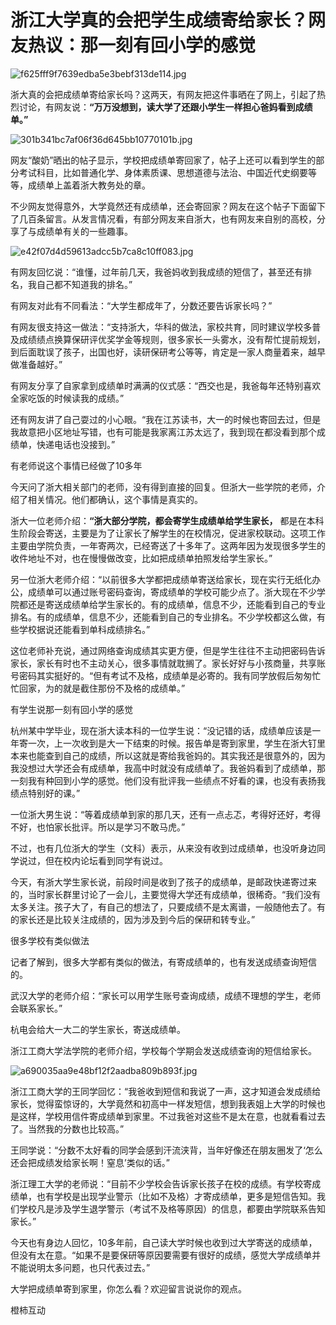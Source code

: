 # 浙江大学真的会把学生成绩寄给家长？网友热议：那一刻有回小学的感觉

![f625fff9f7639edba5e3bebf313de114.jpg](https://raw.githubusercontent.com/qqhsx/qqnews_image/main/2024/04/07/浙江大学真的会把学生成绩寄给家长？网友热议：那一刻有回小学的感觉/f625fff9f7639edba5e3bebf313de114.jpg)

浙大真的会把成绩单寄给家长吗？这两天，有网友把这件事晒在了网上，引起了热烈讨论，有网友说：**“万万没想到，读大学了还跟小学生一样担心爸妈看到成绩单。”**

![301b341bc7af06f36d645bb10770101b.jpg](https://raw.githubusercontent.com/qqhsx/qqnews_image/main/2024/04/07/浙江大学真的会把学生成绩寄给家长？网友热议：那一刻有回小学的感觉/301b341bc7af06f36d645bb10770101b.jpg)

网友“酸奶”晒出的帖子显示，学校把成绩单寄回家了，帖子上还可以看到学生的部分考试科目，比如普通化学、身体素质课、思想道德与法治、中国近代史纲要等等，成绩单上盖着浙大教务处的章。

不少网友觉得意外，大学竟然还有成绩单，还会寄回家？网友在这个帖子下面留下了几百条留言。从发言情况看，有部分网友来自浙大，也有网友来自别的高校，分享了与成绩单有关的一些趣事。

![e42f07d4d59613adcc5b7ca8c10ff083.jpg](https://raw.githubusercontent.com/qqhsx/qqnews_image/main/2024/04/07/浙江大学真的会把学生成绩寄给家长？网友热议：那一刻有回小学的感觉/e42f07d4d59613adcc5b7ca8c10ff083.jpg)

有网友回忆说：“谁懂，过年前几天，我爸妈收到我成绩的短信了，甚至还有排名，我自己都不知道我的排名。”

有网友对此有不同看法：“大学生都成年了，分数还要告诉家长吗？”

有网友很支持这一做法：“支持浙大，华科的做法，家校共育，同时建议学校多普及成绩绩点换算保研评优奖学金等规则，很多家长一头雾水，没有帮忙提前规划，到后面耽误了孩子，出国也好，读研保研考公等等，肯定是一家人商量着来，越早做准备越好。”

有网友分享了自家拿到成绩单时满满的仪式感：“西交也是，我爸每年还特别喜欢全家吃饭的时候读我的成绩。”

还有网友讲了自己耍过的小心眼。“我在江苏读书，大一的时候也寄回去过，但是我故意把小区地址写错，也有可能是我家离江苏太远了，我到现在都没看到那个成绩单，快递电话也没接到。”

有老师说这个事情已经做了10多年

今天问了浙大相关部门的老师，没有得到直接的回复。但浙大一些学院的老师，介绍了相关情况。他们都确认，这个事情是真实的。

浙大一位老师介绍：**“浙大部分学院，都会寄学生成绩单给学生家长，**
都是在本科生阶段会寄送，主要是为了让家长了解学生的在校情况，促进家校联动。这项工作主要由学院负责，一年寄两次，已经寄送了十多年了。这两年因为发现很多学生的收件地址不对，也在慢慢做改变，比如把成绩单拍照发给学生家长。”

另一位浙大老师介绍：“以前很多大学都把成绩单寄送给家长，现在实行无纸化办公，成绩单可以通过账号密码查询，寄成绩单的学校可能少点了。浙大现在不少学院都还是寄送成绩单给学生家长的。有的成绩单，信息不少，还能看到自己的专业排名。有的成绩单，信息不少，还能看到自己的专业排名。不少学校都这么做，有些学校据说还能看到单科成绩排名。”

这位老师补充说，通过网络查询成绩其实更方便，但是学生往往不主动把密码告诉家长，家长有时也不主动关心，很多事情就耽搁了。家长好好与小孩商量，共享账号密码其实挺好的。“但有考试不及格，成绩单是必寄的。我有同学放假后匆匆忙忙回家，为的就是截住那份不及格的成绩单。”

有学生说那一刻有回小学的感觉

杭州某中学毕业，现在浙大读本科的一位学生说：“没记错的话，成绩单应该是一年寄一次，上一次收到是大一下结束的时候。报告单是寄到家里，学生在浙大钉里本来也能查到自己的成绩，所以这就是寄给我爸妈的。其实我还是很意外的，因为我没想过大学还会有成绩单，我高中时就没有成绩单了。我爸妈看到了成绩单，那一刻我有种回到小学的感觉。他们没有批评我一些绩点不好看的课，也没有表扬我绩点特别好的课。”

一位浙大男生说：“等着成绩单到家的那几天，还有一点忐忑，考得好还好，考得不好，也怕家长批评。所以是学习不敢马虎。”

不过，也有几位浙大的学生（文科）表示，从来没有收到过成绩单，也没听身边同学说过，但在校内论坛看到同学有说过。

今天，有浙大学生家长说，前段时间是收到了孩子的成绩单，是邮政快递寄过来的，当时家长群里讨论了一会儿，主要觉得大学还有成绩单，很稀奇。“我们没有太多关注。孩子大了，有自己的想法了，只要成绩不是太离谱，一般随他去了。有的家长还是比较关注成绩的，因为涉及到今后的保研和转专业。”

很多学校有类似做法

记者了解到，很多大学都有类似的做法，有寄成绩单的，也有发送成绩查询短信的。

武汉大学的老师介绍：“家长可以用学生账号查询成绩，成绩不理想的学生，老师会联系家长。”

杭电会给大一大二的学生家长，寄送成绩单。

浙江工商大学法学院的老师介绍，学校每个学期会发送成绩查询的短信给家长。

![a690035aa9e48bf12f2aadba809b893f.jpg](https://raw.githubusercontent.com/qqhsx/qqnews_image/main/2024/04/07/浙江大学真的会把学生成绩寄给家长？网友热议：那一刻有回小学的感觉/a690035aa9e48bf12f2aadba809b893f.jpg)

浙江工商大学的王同学回忆：“我爸收到短信和我说了一声，这才知道会发成绩给家长，觉得蛮惊讶的，大学竟然和初高中一样发短信，想到我表姐上大学的时候也是这样，学校用信件寄成绩单到家里。不过我爸对这些不是太在意，也就看看过去了。当然我的分数也比较高。”

王同学说：“分数不太好看的同学会感到汗流浃背，当年好像还在朋友圈发了‘怎么还会把成绩发给家长啊！窒息’类似的话。”

浙江理工大学的老师说：“目前不少学校会告诉家长孩子在校的成绩。有学校寄成绩单，也有学校是出现学业警示（比如不及格）才寄成绩单，更多是短信告知。我们学校凡是涉及学生退学警示（考试不及格等原因）的信息，都要由学院联系告知家长。”

今天也有身边人回忆，10多年前，自己读大学时候也收到过大学寄送的成绩单，但没有太在意。“如果不是要保研等原因要需要有很好的成绩，感觉大学成绩单并不能说明太多问题，也只代表过去。”

大学把成绩单寄到家里，你怎么看？欢迎留言说说你的观点。

橙柿互动

